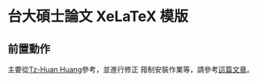 台大碩士論文 XeLaTeX 模版
==========

前置動作
----------
主要從[Tz-Huan Huang](http://www.csie.ntu.edu.tw/~tzhuan)參考，並進行修正
箝制安裝作業等，請參考[這篇文章](http://www.csie.ntu.edu.tw/~tzhuan/www/resources/ntu/)。


